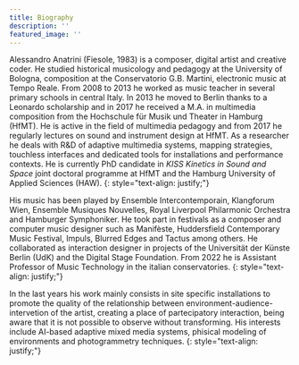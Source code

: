 ```yaml
---
title: Biography
description: ''
featured_image: ''
---
```



Alessandro Anatrini (Fiesole, 1983) is a composer, digital artist and creative coder. He studied historical musicology and pedagogy at the University of Bologna, composition at the Conservatorio G.B. Martini, electronic music at Tempo Reale. 
From 2008 to 2013 he worked as music teacher in several primary schools in central Italy. In 2013 he moved to Berlin thanks to a Leonardo scholarship and in 2017 he received a M.A. in multimedia composition from the Hochschule für Musik und Theater in Hamburg (HfMT).
He is active in the field of multimedia pedagogy and from 2017 he regularly lectures on sound and instrument design at HfMT. As a researcher he deals with R&D of adaptive multimedia systems, mapping strategies, touchless interfaces and dedicated tools for installations and performance contexts. He is currently PhD candidate in _KISS Kinetics in Sound and Space_ joint doctoral programme at HfMT and the Hamburg University of Applied Sciences (HAW). 
{: style="text-align: justify;"}

His music has been played by Ensemble Intercontemporain, Klangforum Wien, Ensemble Musiques Nouvelles, Royal Liverpool Philarmonic Orchestra and Hamburger Symphoniker. He took part in festivals as a composer and computer music designer such as Manifèste, Huddersfield Contemporary Music Festival, Impuls, Blurred Edges and Tactus among others.
He collaborated as interaction designer in projects of the Universität der Künste Berlin (UdK) and the Digital Stage Foundation. From 2022 he is Assistant Professor of Music Technology in the italian conservatories.
{: style="text-align: justify;"}

In the last years his work mainly consists in site specific installations to promote the quality of the relationship between environment-audience-intervetion of the artist, creating a place of partecipatory interaction, being aware that it is not possible to observe without transforming.
His interests include AI-based adaptive mixed media systems, phisical modeling of environments and photogrammetry techniques.
{: style="text-align: justify;"}